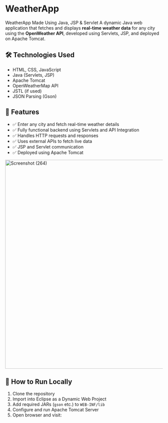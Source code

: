 # WeatherApp
WeatherApp Made Using Java, JSP &amp; Servlet
A dynamic Java web application that fetches and displays **real-time weather data** for any city using the **OpenWeather API**, developed using Servlets, JSP, and deployed on Apache Tomcat.

## 🛠️ Technologies Used

- HTML, CSS, JavaScript  
- Java (Servlets, JSP)  
- Apache Tomcat  
- OpenWeatherMap API  
- JSTL (if used)  
- JSON Parsing (Gson)

## 📌 Features

- ✅ Enter any city and fetch real-time weather details  
- ✅ Fully functional backend using Servlets and API Integration  
- ✅ Handles HTTP requests and responses  
- ✅ Uses external APIs to fetch live data  
- ✅ JSP and Servlet communication  
- ✅ Deployed using Apache Tomcat  

<img width="1314" height="666" alt="Screenshot (264)" src="https://github.com/user-attachments/assets/a29b5fea-927c-43fa-b555-6bc7817bc824" />


## 🚀 How to Run Locally

1. Clone the repository  
2. Import into Eclipse as a Dynamic Web Project  
3. Add required JARs (`gson` etc.) to `WEB-INF/lib`  
4. Configure and run Apache Tomcat Server  
5. Open browser and visit:

